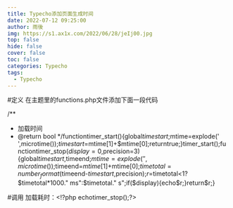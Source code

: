 ```yaml
---
title: Typecho添加页面生成时间
date: 2022-07-12 09:25:00
author: 雨後
img: https://s1.ax1x.com/2022/06/28/jeIj00.jpg
top: false
hide: false
cover: false
toc: false
categories: Typecho
tags:
  - Typecho
---
```


#定义
在主题里的functions.php文件添加下面一段代码

/**
* 加载时间
* @return bool
*/functiontimer_start(){global$timestart;$mtime=explode(' ',microtime());$timestart=$mtime[1]+$mtime[0];returntrue;}timer_start();functiontimer_stop($display=0,$precision=3){global$timestart,$timeend;$mtime=explode(' ',microtime());$timeend=$mtime[1]+$mtime[0];$timetotal=number_format($timeend-$timestart,$precision);$r=$timetotal<1?$timetotal*1000." ms":$timetotal." s";if($display){echo$r;}return$r;}

#调用
加载耗时：<!?php echotimer_stop();?>